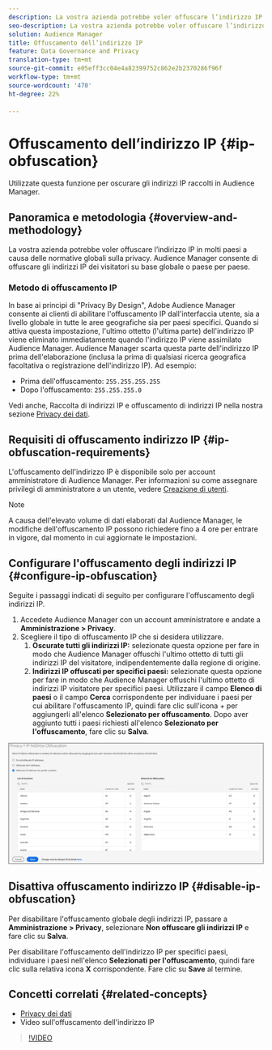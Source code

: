 ```yaml
---
description: La vostra azienda potrebbe voler offuscare l’indirizzo IP in molti paesi a causa delle normative globali sulla privacy. Audience Manager consente di offuscare gli indirizzi IP dei visitatori su base globale o paese per paese.
seo-description: La vostra azienda potrebbe voler offuscare l’indirizzo IP in molti paesi a causa delle normative globali sulla privacy. Audience Manager consente di offuscare gli indirizzi IP dei visitatori su base globale o paese per paese.
solution: Audience Manager
title: Offuscamento dell’indirizzo IP
feature: Data Governance and Privacy
translation-type: tm+mt
source-git-commit: e05eff3cc04e4a82399752c862e2b2370286f96f
workflow-type: tm+mt
source-wordcount: '470'
ht-degree: 22%

---
```



# Offuscamento dell’indirizzo IP {#ip-obfuscation}

Utilizzate questa funzione per oscurare gli indirizzi IP raccolti in  Audience Manager.

## Panoramica e metodologia {#overview-and-methodology}

La vostra azienda potrebbe voler offuscare l’indirizzo IP in molti paesi a causa delle normative globali sulla privacy. Audience Manager consente di offuscare gli indirizzi IP dei visitatori su base globale o paese per paese.

### Metodo di offuscamento IP

In base ai principi di &quot;Privacy By Design&quot;, Adobe Audience Manager consente ai clienti di abilitare l&#39;offuscamento IP dall&#39;interfaccia utente, sia a livello globale in tutte le aree geografiche sia per paesi specifici. Quando si attiva questa impostazione, l&#39;ultimo ottetto (l&#39;ultima parte) dell&#39;indirizzo IP viene eliminato immediatamente quando l&#39;indirizzo IP viene assimilato  Audience Manager.  Audience Manager scarta questa parte dell&#39;indirizzo IP prima dell&#39;elaborazione (inclusa la prima di qualsiasi ricerca geografica facoltativa o registrazione dell&#39;indirizzo IP). Ad esempio:

* Prima dell&#39;offuscamento: `255.255.255.255`
* Dopo l&#39;offuscamento: `255.255.255.0`

Vedi anche, Raccolta di indirizzi IP e offuscamento di indirizzi IP nella nostra sezione [Privacy dei dati](/help/using/overview/data-security-and-privacy/data-privacy.md).

## Requisiti di offuscamento indirizzo IP {#ip-obfuscation-requirements}

L&#39;offuscamento dell&#39;indirizzo IP è disponibile solo per  account amministratore di Audience Manager. Per informazioni su come assegnare privilegi di amministratore a un utente, vedere [Creazione di utenti](/help/using/features/administration/administration-overview.md#create-users).

>[!NOTE]
>
> A causa dell&#39;elevato volume di dati elaborati dal  Audience Manager, le modifiche dell&#39;offuscamento IP possono richiedere fino a 4 ore per entrare in vigore, dal momento in cui aggiornate le impostazioni.

## Configurare l&#39;offuscamento degli indirizzi IP {#configure-ip-obfuscation}

Seguite i passaggi indicati di seguito per configurare l&#39;offuscamento degli indirizzi IP.

1. Accedete  Audience Manager con un account amministratore e andate a **Amministrazione > Privacy**.
2. Scegliere il tipo di offuscamento IP che si desidera utilizzare.
   1. **Oscurate tutti gli indirizzi IP:** selezionate questa opzione per fare in modo che  Audience Manager offuschi l&#39;ultimo ottetto di tutti gli indirizzi IP del visitatore, indipendentemente dalla regione di origine.
   2. **Indirizzi IP offuscati per specifici paesi:** selezionate questa opzione per fare in modo che  Audience Manager offuschi l&#39;ultimo ottetto di indirizzi IP visitatore per specifici paesi. Utilizzare il campo **Elenco di paesi** o il campo **Cerca** corrispondente per individuare i paesi per cui abilitare l&#39;offuscamento IP, quindi fare clic sull&#39;icona + per aggiungerli all&#39;elenco **Selezionato per offuscamento**. Dopo aver aggiunto tutti i paesi richiesti all&#39;elenco **Selezionato per l&#39;offuscamento**, fare clic su **Salva**.

![](assets/ip-obfuscation.png)

## Disattiva offuscamento indirizzo IP {#disable-ip-obfuscation}

Per disabilitare l&#39;offuscamento globale degli indirizzi IP, passare a **Amministrazione > Privacy**, selezionare **Non offuscare gli indirizzi IP** e fare clic su **Salva**.

Per disabilitare l&#39;offuscamento dell&#39;indirizzo IP per specifici paesi, individuare i paesi nell&#39;elenco **Selezionati per l&#39;offuscamento**, quindi fare clic sulla relativa icona **X** corrispondente. Fare clic su **Save** al termine.

## Concetti correlati {#related-concepts}

* [Privacy dei dati](/help/using/overview/data-security-and-privacy/data-privacy.md)
* Video sull&#39;offuscamento dell&#39;indirizzo IP
>[!VIDEO](https://video.tv.adobe.com/v/27218/)

